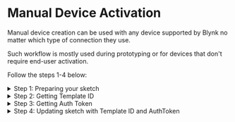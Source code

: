 # Manual Device Activation

Manual device creation can be used with any device supported by Blynk no matter which type of connection they use.

Such workflow is mostly used during prototyping or for devices that don't require end-user activation.

Follow the steps 1-4 below:

<details>

<summary>Step 1: Preparing your sketch</summary>

### Perparing your sketch

1. Install the latest version of Blynk Library to the IDE you use
2. After that, you should see Blynk folder under the **File > Examples**
3. Select the example for the hardware you use. We will use the one for ESP32

```cpp
#define BLYNK_PRINT Serial
#define BLYNK_TEMPLATE_ID      "TMPL••••••••"
#define BLYNK_TEMPLATE_NAME    "Test"
#define BLYNK_AUTH_TOKEN       "••••••••••••••••••••••••"

#include <BlynkSimpleEsp32.h>

void setup()
{
  Serial.begin(115200);
  Blynk.begin(BLYNK_AUTH_TOKEN, "wifi-ssid", "wifi-pass");
}

void loop()
{
  Blynk.run();
}
```

Pay attention to these 4 lines: you would need to fill them.

```cpp
#define BLYNK_TEMPLATE_ID      "TMPL••••••••"
#define BLYNK_TEMPLATE_NAME    "Test"
#define BLYNK_AUTH_TOKEN       "••••••••••••••••••••••••"
...
Blynk.begin(BLYNK_AUTH_TOKEN, "wifi-ssid", "wifi-pass");
```

</details>

<details>

<summary>Step 2: Getting Template ID</summary>

### Template ID and Device Name

1. Log in to your [Blynk.Console](https://blynk.cloud/) developer account, go to Developer Zone
2. [Create New Template](../template-quick-setup/#create-a-template) or open an existing one
3. Copy the contents of this section and paste them to your sketch

<img src="../../.gitbook/assets/5-manual device act-templ id 1.png" alt="" data-size="original">

</details>

<details>

<summary>Step 3: Getting Auth Token</summary>

### Getting Auth Token

When the Template is ready, go to Devices -> **Create New Device**

<img src="../../.gitbook/assets/6-manual device act-new device 1.png" alt="" data-size="original">

Choose a Template and give your new device a name

<img src="../../.gitbook/assets/7-manual dev act-new device-1 1.png" alt="" data-size="original">

After the device was created, you will get the notification with TemplateID and AuthToken. Also, this info is always available in Devices -> Device -> Device Info

<img src="../../.gitbook/assets/8-manual device act-device info 1.png" alt="" data-size="original">

Now you have all the information you need to update your sketch:

</details>

<details>

<summary>Step 4: Updating sketch with Template ID and AuthToken</summary>

### Updating sketch with Template ID and AuthToken

Add `TEMPLATE_ID` and `AuthToken` to your sketch:

<pre class="language-cpp"><code class="lang-cpp">#define BLYNK_PRINT Serial
#define BLYNK_TEMPLATE_ID      "TMPL••••••••"
#define BLYNK_TEMPLATE_NAME    "My First Device"
#define BLYNK_AUTH_TOKEN       "••••••••••••••••••••••••"

#include &#x3C;BlynkSimpleEsp32.h>

<strong>void setup()
</strong>{
  Serial.begin(115200);
  Blynk.begin(BLYNK_AUTH_TOKEN, "your-wifi-ssid", "your-wifi-pass");
}

void loop()
{
  Blynk.run();
}
</code></pre>

Upload the sketch to your device and open Serial Monitor. Wait until you see something like this:

```bash
Blynk v.X.X.X
Your IP is 192.168.0.11
Connecting to...
Ready (ping: 40ms)
```

#### Congrats! Your device should be now online!

</details>
